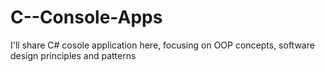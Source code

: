 # C--Console-Apps
I'll share C# cosole application here, focusing on OOP concepts, software design principles and patterns
